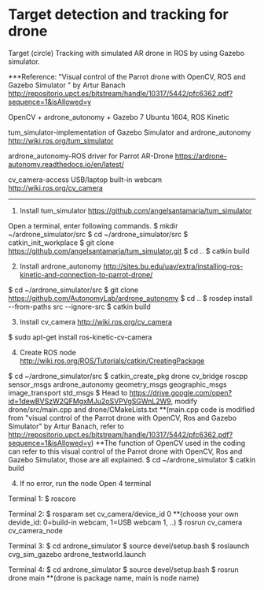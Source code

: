 # Target detection and tracking for drone

Target (circle) Tracking with simulated AR drone in ROS by using Gazebo simulator.

***Reference: "Visual control of the Parrot drone with OpenCV, ROS and Gazebo Simulator " by Artur Banach
http://repositorio.upct.es/bitstream/handle/10317/5442/pfc6362.pdf?sequence=1&isAllowed=y

OpenCV + ardrone_autonomy + Gazebo 7
Ubuntu 1604, ROS Kinetic

tum_simulator-implementation of Gazebo Simulator and ardrone_autonomy
http://wiki.ros.org/tum_simulator

ardrone_autonomy-ROS driver for Parrot AR-Drone
https://ardrone-autonomy.readthedocs.io/en/latest/

cv_camera-access USB/laptop built-in webcam
http://wiki.ros.org/cv_camera

----------------------------------------------------------------------------------------------------------

1) Install tum_simulator
https://github.com/angelsantamaria/tum_simulator

Open a terminal, enter following commands.
$ mkdir ~/ardrone_simulator/src
$ cd ~/ardrone_simulator/src
$ catkin_init_workplace
$ git clone https://github.com/angelsantamaria/tum_simulator.git
$ cd ..
$ catkin build


2) Install ardrone_autonomy
http://sites.bu.edu/uav/extra/installing-ros-kinetic-and-connection-to-parrot-drone/

$ cd ~/ardrone_simulator/src
$ git clone https://github.com/AutonomyLab/ardrone_autonomy
$ cd ..
$ rosdep install --from-paths src --ignore-src
$ catkin build


3) Install cv_camera
http://wiki.ros.org/cv_camera

$ sudo apt-get install ros-kinetic-cv-camera


4) Create ROS node
http://wiki.ros.org/ROS/Tutorials/catkin/CreatingPackage

$ cd ~/ardrone_simulator/src
$ catkin_create_pkg drone cv_bridge roscpp sensor_msgs ardrone_autonomy geometry_msgs geographic_msgs image_transport std_msgs
$ Head to https://drive.google.com/open?id=1dewBVSzW2QFMgxMJu2oSVPVgSGWnL2W9, modify drone/src/main.cpp and drone/CMakeLists.txt
**(main.cpp code is modified from "visual control of the Parrot drone with OpenCV, Ros and Gazebo Simulator" by Artur Banach, refer to http://repositorio.upct.es/bitstream/handle/10317/5442/pfc6362.pdf?sequence=1&isAllowed=y)
**The function of OpenCV used in the coding can refer to this visual control of the Parrot drone with OpenCV, Ros and Gazebo Simulator, those are all explained.
$ cd ~/ardrone_simulator
$ catkin build


4) If no error, run the node
Open 4 terminal

Terminal 1:
$ roscore

Terminal 2:
$ rosparam set cv_camera/device_id 0 
**(choose your own devide_id: 0=build-in webcam, 1=USB webcam 1, ..)
$ rosrun cv_camera cv_camera_node

Terminal 3:
$ cd ardrone_simulator
$ source devel/setup.bash
$ roslaunch cvg_sim_gazebo ardrone_testworld.launch

Terminal 4:
$ cd ardrone_simulator
$ source devel/setup.bash
$ rosrun drone main
**(drone is package name, main is node name)
